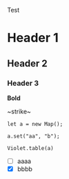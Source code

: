 Test

# Header 1
## Header 2
### Header 3

**Bold**

~strike~

```violet
let a = new Map();

a.set("aa", "b");

Violet.table(a)
```

- [ ] aaaa
- [x] bbbb
